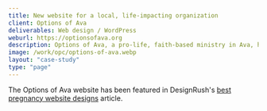 ```yaml
---
title: New website for a local, life-impacting organization
client: Options of Ava
deliverables: Web design / WordPress
weburl: https://optionsofava.org
description: Options of Ava, a pro-life, faith-based ministry in Ava, has been serving the community for over 15 years. I was excited to work with them, creating a new website to make it easier for visitors to find information and receive support at their pregnancy center locations in Missouri.
image: /work/opc/options-of-ava.webp
layout: "case-study"
type: "page"
---
```


The Options of Ava website has been featured in DesignRush's [best pregnancy website designs](https://www.designrush.com/best-designs/websites/trends/best-pregnancy-website-designs) article.